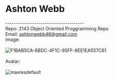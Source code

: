 # Ashton Webb
--------------------------------------\
Repo: 2143 Object Oriented Proggramming Repo \
Email: ashtonwebb46@gmail.com\
Image: \
\
![F1BAB5CA-6BDC-4F1C-95FF-8EE1EA557C61](https://user-images.githubusercontent.com/89478222/131758797-408bd161-06b6-4648-8c34-faffa3d66f07.jpeg)\
\
Avatar:\
\
![maxresdefault](https://user-images.githubusercontent.com/89478222/131759087-ff0d60e2-598f-4be9-b5ce-34df09a60fe0.jpg)

